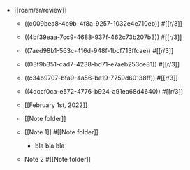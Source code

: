 - [[roam/sr/review]]
	 - ((c009bea8-4b9b-4f8a-9257-1032e4e710eb)) #[[r/3]]

	 - ((4bf39eaa-7cc9-4688-937f-462c73b207b3)) #[[r/3]]

	 - ((7aed98b1-563c-416d-948f-1bcf713ffcae)) #[[r/3]]

	 - ((03f9b351-cad7-4238-bd71-e7aeb253ce81)) #[[r/3]]

	 - ((c34b9707-bfa9-4a56-be19-7759d60138ff)) #[[r/3]]

	 - ((4dccf0ca-e572-4776-b924-a91ea68d4640)) #[[r/3]]

	 - [[February 1st, 2022]]

	 - [[Note folder]]

	 - [[Note 1]] #[[Note folder]]
		 - bla bla bla 

	 - Note 2 #[[Note folder]]
